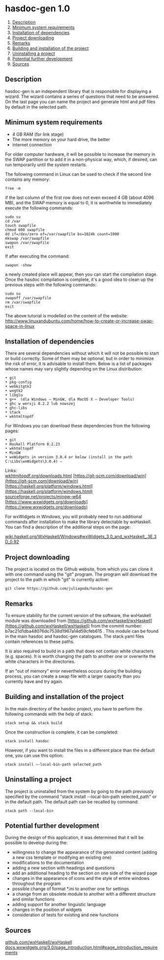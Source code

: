 

# hasdoc-gen 1.0 


1. [Description](#description)  
2. [Minimum system requirements](#minimum-system-requirements)  
3. [Installation of dependencies](#installation-of-dependencies)  
4. [Project downloading](#project-downloading)  
5. [Remarks](#remarks)  
6. [Building and installation of the project](#building-and-installation-of-the-project)  
7. [Uninstalling a project](#uninstalling-a-project)  
8. [Potential further development](#potential-further-development)
9. [Sources](#Sources)



## Description  


hasdoc-gen is an independent library that is responsible for displaying a wizard. The wizard contains a series of questions that need to be answered. On the last page you can name the project and generate html and pdf files by default in the selected path.



## Minimum system requirements


- 4 GB RAM (for link stage)
- The more memory on your hard drive, the better
- internet connection

For older computer hardware, it will be possible to increase the memory in the SWAP partition or to add it in a non-physical way, which, if desired, can run temporarily until the system restarts.

The following command in Linux can be used to check if the second line contains any memory:


`free -m`


if the last column of the first row does not even exceed 4 GB (about 4096 MB), and the SWAP memory is equal to 0, it is worthwhile to immediately execute the following commands:


```
sudo su
cd /var
touch swapfile
chmod 600 swapfile
dd if=/dev/zero of=/var/swapfile bs=1024k count=1000
mkswap /var/swapfile
swapon /var/swapfile
exit
```


If after executing the command:


`swapon -show`


a newly created place will appear, then you can start the compilation stage. Once the hasdoc compilation is complete, it's a good idea to clean up the previous steps with the following commands:


```
sudo su
swapoff /var/swapfile
rm /var/swapfile
exit
```

The above tutorial is modelled on the content of the website: [http://www.linuxandubuntu.com/home/how-to-create-or-increase-swap-space-in-linux ](http://www.linuxandubuntu.com/home/how-to-create-or-increase-swap-space-in-linux)



## Installation of dependencies  


There are several dependencies without which it will not be possible to start or build correctly. Some of them may be optional, but in order to minimize the risk of error, it is advisable to install them. Below is a list of packages whose names may vary slightly depending on the Linux distribution: 

    • git
    • pkg-config
    • webkitgtk2
    • wxgtk2
    • libglu
    • g++  (dla Windows – MinGW, dla MacOS X – Developer Tools)
    • ghc w wersji 8.2.2 lub nowszej
    • ghc-libs
    • stack
    • wkhtmltopdf


For Windows you can download these dependencies from the following pages:

    • git
    • Haskell Platform 8.2.23
    • wkhtmltopdf
    • MinGW
    • wxWidgets in version 3.0.4 or below (install in the path C:\Libs\wxWidgets\3.0.4) – 
  
Links:  
[wkhtmltopdf.org/downloads.html](wkhtmltopdf.org/downloads.html)
[https://git-scm.com/download/win](https://git-scm.com/download/win)
[https://haskell.org/platform/windows.html](https://haskell.org/platform/windows.html)
[sourceforge.net/projects/mingw-w64](hsourceforge.net/projects/mingw-w64)
[https://www.wxwidgets.org/downloads](https://www.wxwidgets.org/downloads)


For wxWidgets in Windows, you will probably need to run additional commands after installation to make the library detectable by wxHaskell. You can find a description of the additional steps on the page: 

[wiki.haskell.org/WxHaskell/Windows#wxWidgets_3.0_and_wxHaskell_.3E.3D_0.92](wiki.haskell.org/WxHaskell/Windows#wxWidgets_3.0_and_wxHaskell_.3E.3D_0.92)



## Project downloading


The project is located on the Github website, from which you can clone it with one command using the "git" program. The program will download the project to the path in which "git" is currently active:

`git clone https://github.com/juliagoda/hasdoc-gen`


## Remarks


To ensure stability for the current version of the software, the wxHaskell module was downloaded from [https://github.com/wxHaskell/wxHaskell](https://github.com/wxHaskell/wxHaskell) from the commit number: b7ac21d1dba48076dc7538d1967a14d59cfeb615 . This module can be found in the main hasdoc and hasdoc-gen catalogues. The stack.yaml files contain references to these paths.

It is also required to build in a path that does not contain white characters (e.g. spaces). It is worth changing the path to another one or overwrite the white characters in the directories.

If an "out of memory" error nevertheless occurs during the building process, you can create a swap file with a larger capacity than you currently have and try again.



## Building and installation of the project


In the main directory of the hasdoc project, you have to perform the following commands with the help of stack:

`stack setup && stack build`

Once the construction is complete, it can be completed:

`stack install hasdoc`

However, if you want to install the files in a different place than the default one, you can use this option:

`stack install –-local-bin-path selected_path`



## Uninstalling a project


The project is uninstalled from the system by going to the path previously specified by the command "stack install --local-bin-path selected_path" or in the default path. The default path can be recalled by command:

`stack path --local-bin`


## Potential further development

During the design of this application, it was determined that it will be possible to develop during the:

- willingness to change the appearance of the generated content (adding a new css template or modifying an existing one)
- modifications to the documentation 
- adding a new section with headings and questions
- add an additional heading to the section on one side of the wizard page
- changes in the appearance of icons and the style of entire windows throughout the program
- possible change of format *.ini to another one for settings
- a change from an obsolete module to another with a different structure and similar functions
- adding support for another linguistic language
- changes in the position of widgets
- consideration of tests for existing and new functions


## Sources

[github.com/wxHaskell/wxHaskell](github.com/wxHaskell/wxHaskell)
[docs.wxwidgets.org/3.0/page_introduction.html#page_introduction_requirements](docs.wxwidgets.org/3.0/page_introduction.html#page_introduction_requirements)
